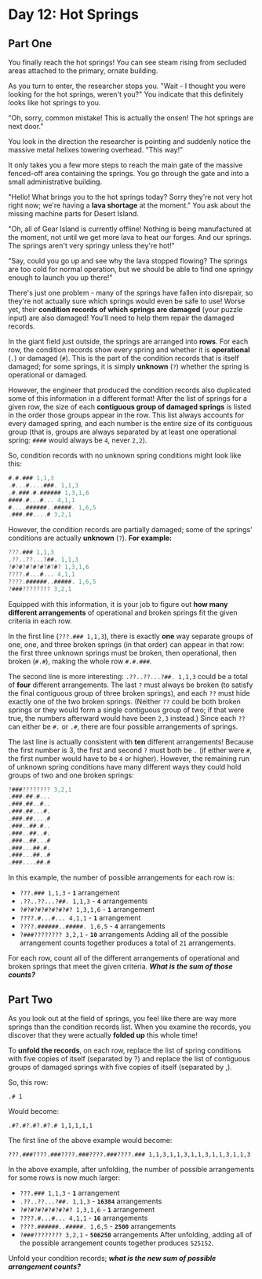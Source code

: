 # Day 12: Hot Springs

## Part One
You finally reach the hot springs! You can see steam rising from secluded areas attached to the primary, ornate building.

As you turn to enter, the researcher stops you. "Wait - I thought you were looking for the hot springs, weren't you?" You indicate that this definitely looks like hot springs to you.

"Oh, sorry, common mistake! This is actually the onsen! The hot springs are next door."

You look in the direction the researcher is pointing and suddenly notice the massive metal helixes towering overhead. "This way!"

It only takes you a few more steps to reach the main gate of the massive fenced-off area containing the springs. You go through the gate and into a small administrative building.

"Hello! What brings you to the hot springs today? Sorry they're not very hot right now; we're having a **lava shortage** at the moment." You ask about the missing machine parts for Desert Island.

"Oh, all of Gear Island is currently offline! Nothing is being manufactured at the moment, not until we get more lava to heat our forges. And our springs. The springs aren't very springy unless they're hot!"

"Say, could you go up and see why the lava stopped flowing? The springs are too cold for normal operation, but we should be able to find one springy enough to launch you up there!"

There's just one problem - many of the springs have fallen into disrepair, so they're not actually sure which springs would even be safe to use! Worse yet, their **condition records of which springs are damaged** (your puzzle input) are also damaged! You'll need to help them repair the damaged records.

In the giant field just outside, the springs are arranged into **rows**. For each row, the condition records show every spring and whether it is **operational** (`.`) or damaged (`#`). This is the part of the condition records that is itself damaged; for some springs, it is simply **unknown** (`?`) whether the spring is operational or damaged.

However, the engineer that produced the condition records also duplicated some of this information in a different format! After the list of springs for a given row, the size of each **contiguous group of damaged springs** is listed in the order those groups appear in the row. This list always accounts for every damaged spring, and each number is the entire size of its contiguous group (that is, groups are always separated by at least one operational spring: `####` would always be `4`, never `2,2`).

So, condition records with no unknown spring conditions might look like this:
```javascript
#.#.### 1,1,3
.#...#....###. 1,1,3
.#.###.#.###### 1,3,1,6
####.#...#... 4,1,1
#....######..#####. 1,6,5
.###.##....# 3,2,1
```

However, the condition records are partially damaged; some of the springs' conditions are actually **unknown** (`?`). **For example:**

```javascript
???.### 1,1,3
.??..??...?##. 1,1,3
?#?#?#?#?#?#?#? 1,3,1,6
????.#...#... 4,1,1
????.######..#####. 1,6,5
?###???????? 3,2,1
```

Equipped with this information, it is your job to figure out **how many different arrangements** of operational and broken springs fit the given criteria in each row.

In the first line (`???.### 1,1,3`), there is exactly **one** way separate groups of one, one, and three broken springs (in that order) can appear in that row: the first three unknown springs must be broken, then operational, then broken (`#.#`), making the whole row `#.#.###`.

The second line is more interesting: `.??..??...?##. 1,1,3` could be a total of **four** different arrangements. The last `?` must always be broken (to satisfy the final contiguous group of three broken springs), and each `??` must hide exactly one of the two broken springs. (Neither `??` could be both broken springs or they would form a single contiguous group of two; if that were true, the numbers afterward would have been `2,3` instead.) Since each `??` can either be `#.` or `.#`, there are four possible arrangements of springs.

The last line is actually consistent with **ten** different arrangements! Because the first number is 3, the first and second `?` must both be `.` (if either were `#`, the first number would have to be `4` or higher). However, the remaining run of unknown spring conditions have many different ways they could hold groups of two and one broken springs:

```javascript
?###???????? 3,2,1
.###.##.#...
.###.##..#..
.###.##...#.
.###.##....#
.###..##.#..
.###..##..#.
.###..##...#
.###...##.#.
.###...##..#
.###....##.#
```

In this example, the number of possible arrangements for each row is:

- `???.### 1,1,3` - **`1`** arrangement
- `.??..??...?##. 1,1,3` - **`4`** arrangements
- `?#?#?#?#?#?#?#? 1,3,1,6` - **`1`** arrangement
- `????.#...#... 4,1,1` - **`1`** arrangement
- `????.######..#####. 1,6,5` - **`4`** arrangements
- `?###???????? 3,2,1` - **`10`** arrangements
Adding all of the possible arrangement counts together produces a total of `21` arrangements.

For each row, count all of the different arrangements of operational and broken springs that meet the given criteria. ***What is the sum of those counts?***

## Part Two
As you look out at the field of springs, you feel like there are way more springs than the condition records list. When you examine the records, you discover that they were actually **folded up** this whole time!

To **unfold the records**, on each row, replace the list of spring conditions with five copies of itself (separated by ?) and replace the list of contiguous groups of damaged springs with five copies of itself (separated by ,).

So, this row:

`.# 1`

Would become:

`.#?.#?.#?.#?.# 1,1,1,1,1`

The first line of the above example would become:

`???.###????.###????.###????.###????.### 1,1,3,1,1,3,1,1,3,1,1,3,1,1,3`

In the above example, after unfolding, the number of possible arrangements for some rows is now much larger:

- `???.### 1,1,3` - **`1`** arrangement
- `.??..??...?##. 1,1,3` - **`16384`** arrangements
- `?#?#?#?#?#?#?#? 1,3,1,6` - **`1`** arrangement
- `????.#...#... 4,1,1` - **`16`** arrangements
- `????.######..#####. 1,6,5` - **`2500`** arrangements
- `?###???????? 3,2,1` - **`506250`** arrangements
After unfolding, adding all of the possible arrangement counts together produces `525152`.

Unfold your condition records; ***what is the new sum of possible arrangement counts?***